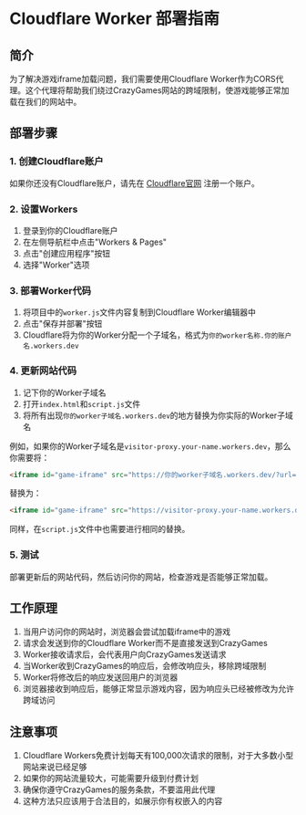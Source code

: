 # Cloudflare Worker 部署指南

## 简介

为了解决游戏iframe加载问题，我们需要使用Cloudflare Worker作为CORS代理。这个代理将帮助我们绕过CrazyGames网站的跨域限制，使游戏能够正常加载在我们的网站中。

## 部署步骤

### 1. 创建Cloudflare账户

如果你还没有Cloudflare账户，请先在 [Cloudflare官网](https://www.cloudflare.com) 注册一个账户。

### 2. 设置Workers

1. 登录到你的Cloudflare账户
2. 在左侧导航栏中点击"Workers & Pages"
3. 点击"创建应用程序"按钮
4. 选择"Worker"选项

### 3. 部署Worker代码

1. 将项目中的`worker.js`文件内容复制到Cloudflare Worker编辑器中
2. 点击"保存并部署"按钮
3. Cloudflare将为你的Worker分配一个子域名，格式为`你的worker名称.你的账户名.workers.dev`

### 4. 更新网站代码

1. 记下你的Worker子域名
2. 打开`index.html`和`script.js`文件
3. 将所有出现`你的worker子域名.workers.dev`的地方替换为你实际的Worker子域名

例如，如果你的Worker子域名是`visitor-proxy.your-name.workers.dev`，那么你需要将：

```html
<iframe id="game-iframe" src="https://你的worker子域名.workers.dev/?url=https://games.crazygames.com/en_US/the-visitor/index.html" allowfullscreen></iframe>
```

替换为：

```html
<iframe id="game-iframe" src="https://visitor-proxy.your-name.workers.dev/?url=https://games.crazygames.com/en_US/the-visitor/index.html" allowfullscreen></iframe>
```

同样，在`script.js`文件中也需要进行相同的替换。

### 5. 测试

部署更新后的网站代码，然后访问你的网站，检查游戏是否能够正常加载。

## 工作原理

1. 当用户访问你的网站时，浏览器会尝试加载iframe中的游戏
2. 请求会发送到你的Cloudflare Worker而不是直接发送到CrazyGames
3. Worker接收请求后，会代表用户向CrazyGames发送请求
4. 当Worker收到CrazyGames的响应后，会修改响应头，移除跨域限制
5. Worker将修改后的响应发送回用户的浏览器
6. 浏览器接收到响应后，能够正常显示游戏内容，因为响应头已经被修改为允许跨域访问

## 注意事项

1. Cloudflare Workers免费计划每天有100,000次请求的限制，对于大多数小型网站来说已经足够
2. 如果你的网站流量较大，可能需要升级到付费计划
3. 确保你遵守CrazyGames的服务条款，不要滥用此代理
4. 这种方法只应该用于合法目的，如展示你有权嵌入的内容